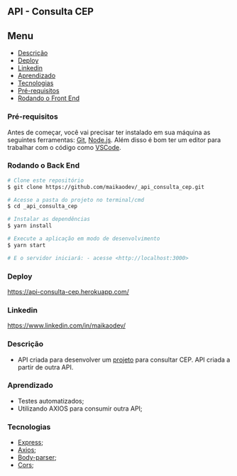 ## API - Consulta CEP

## Menu

  * [Descrição](#Descrição)
  * [Deploy](#Deploy)
  * [Linkedin](#Linkedin)
  * [Aprendizado](#Aprendizado)
  * [Tecnologias](#Tecnologias)
  * [Pré-requisitos](#Pré-requisitos)
  * [Rodando o Front End](#rodando-o-front-end)


### Pré-requisitos

Antes de começar, você vai precisar ter instalado em sua máquina as seguintes ferramentas: [Git](https://git-scm.com/), [Node.js](https://nodejs.org/en/).
Além disso é bom ter um editor para trabalhar com o código como [VSCode](https://code.visualstudio.com/).

### Rodando o Back End

```bash
# Clone este repositório
$ git clone https://github.com/maikaodev/_api_consulta_cep.git

# Acesse a pasta do projeto no terminal/cmd
$ cd _api_consulta_cep

# Instalar as dependências
$ yarn install

# Execute a aplicação em modo de desenvolvimento
$ yarn start

# E o servidor iniciará: - acesse <http://localhost:3000>
```

### Deploy
https://api-consulta-cep.herokuapp.com/

### Linkedin

https://www.linkedin.com/in/maikaodev/

### Descrição

- API criada para desenvolver um [projeto](https://github.com/maikaodev/consulta_cep) para consultar CEP. API criada a partir de outra API.

### Aprendizado

 - Testes automatizados;
 - Utilizando AXIOS para consumir outra API;


### Tecnologias
 
 - [Express](http://expressjs.com/pt-br/);
 - [Axios](https://axios-http.com/);
 - [Body-parser](https://www.npmjs.com/package/body-parser);
 - [Cors](https://www.npmjs.com/package/cors);

